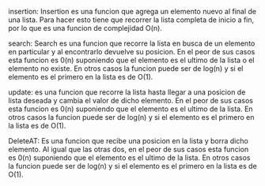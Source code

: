 insertion: Insertion es una funcion que agrega un elemento nuevo al final de una lista. Para hacer esto tiene que recorrer la lista completa de inicio a fin, por lo que es una funcion de complejidad O(n).

search: Search es una funcion que recorre la lista en busca de un elemento en particular y al encontrarlo devuelve su posicion. En el peor de sus casos esta funcion es 0(n) suponiendo que el elemento es el ultimo de la lista o el elemento no existe. En otros casos la funcion puede ser de log(n) y si el elemento es el primero en la lista es de O(1).

update: es una funcion que recorre la lista hasta llegar a una posicion de lista deseada y cambia el valor de dicho elemento. En el peor de sus casos esta funcion es 0(n) suponiendo que el elemento es el ultimo de la lista. En otros casos la funcion puede ser de log(n) y si el elemento es el primero en la lista es de O(1).

DeleteAT: Es una funcion que recibe una posicion en la lista y borra dicho elemento. Al igual que las otras dos, en el peor de sus casos esta funcion es 0(n) suponiendo que el elemento es el ultimo de la lista. En otros casos la funcion puede ser de log(n) y si el elemento es el primero en la lista es de O(1).
